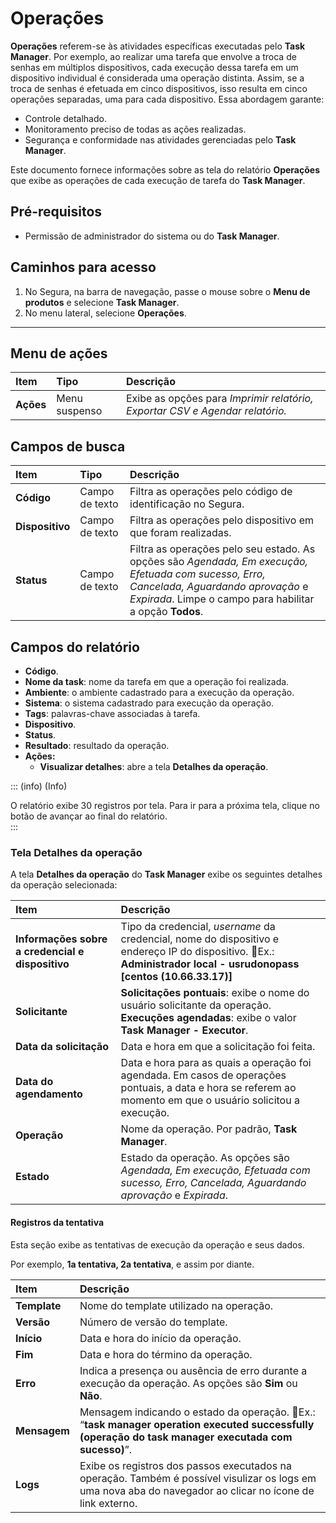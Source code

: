 # Operações

**Operações** referem-se às atividades específicas executadas pelo **Task Manager**. Por exemplo, ao realizar uma tarefa que envolve a troca de senhas em múltiplos dispositivos, cada execução dessa tarefa em um dispositivo individual é considerada uma operação distinta. Assim, se a troca de senhas é efetuada em cinco dispositivos, isso resulta em cinco operações separadas, uma para cada dispositivo. Essa abordagem garante:

* Controle detalhado.  
* Monitoramento preciso de todas as ações realizadas.  
* Segurança e conformidade nas atividades gerenciadas pelo **Task Manager**.

Este documento fornece informações sobre as tela do relatório **Operações** que exibe as operações de cada execução de tarefa do **Task Manager**.

## Pré-requisitos

* Permissão de administrador do sistema ou do **Task Manager**.

## Caminhos para acesso

1. No Segura, na barra de navegação, passe o mouse sobre o **Menu de produtos** e selecione **Task Manager**.  
2. No menu lateral, selecione **Operações**.

---
## Menu de ações

| Item | Tipo | Descrição |
| :---- | :---- | :---- |
| **Ações** | Menu suspenso | Exibe as opções para *Imprimir relatório, Exportar CSV e Agendar relatório.* |

## Campos de busca


| Item | Tipo | Descrição |
| :---- | :---- | :---- |
| **Código** | Campo de texto | Filtra as operações pelo código de identificação no Segura. |
| **Dispositivo** | Campo de texto | Filtra as operações pelo dispositivo em que foram realizadas. |
| **Status** | Campo de texto | Filtra as operações pelo seu estado. As opções são *Agendada, Em execução, Efetuada com sucesso, Erro, Cancelada, Aguardando aprovação* e *Expirada*. Limpe o campo para habilitar a opção **Todos**. |

## Campos do relatório

* **Código**.  
* **Nome da task**: nome da tarefa em que a operação foi realizada.  
* **Ambiente**: o ambiente cadastrado para a execução da operação.  
* **Sistema**: o sistema cadastrado para execução da operação.  
* **Tags**: palavras-chave associadas à tarefa.  
* **Dispositivo**.  
* **Status**.  
* **Resultado**: resultado da operação.  
* **Ações:**  
  * **Visualizar detalhes**: abre a tela **Detalhes da operação**.

::: (info) (Info)

O relatório exibe 30 registros por tela. Para ir para a próxima tela, clique no botão de avançar ao final do relatório.  
:::

### Tela Detalhes da operação

A tela **Detalhes da operação** do **Task Manager** exibe os seguintes detalhes da operação selecionada:

| Item | Descrição |
| :---- | :---- |
| **Informações sobre a credencial e dispositivo** | Tipo da credencial, *username* da credencial, nome do dispositivo e endereço IP do dispositivo. Ex.: **Administrador local \- usrudonopass \[centos (10.66.33.17)\]** |
| **Solicitante** | **Solicitações pontuais**: exibe o nome do usuário solicitante da operação. **Execuções agendadas**: exibe o valor **Task Manager \- Executor**. |
| **Data da solicitação** | Data e hora em que a solicitação foi feita. |
| **Data do agendamento** | Data e hora para as quais a operação foi agendada. Em casos de operações pontuais, a data e hora se referem ao momento em que o usuário solicitou a execução.  |
| **Operação** | Nome da operação. Por padrão, **Task Manager**. |
| **Estado** | Estado da operação. As opções são *Agendada, Em execução, Efetuada com sucesso, Erro, Cancelada, Aguardando aprovação* e *Expirada*. |

#### Registros da tentativa

Esta seção exibe as tentativas de execução da operação e seus dados.

Por exemplo, **1a tentativa, 2a tentativa**, e assim por diante.

| Item | Descrição |
| :---- | :---- |
| **Template** | Nome do template utilizado na operação. |
| **Versão** | Número de versão do template. |
| **Início** | Data e hora do início da operação.  |
| **Fim** | Data e hora do término da operação.  |
| **Erro** | Indica a presença ou ausência de erro durante a execução da operação. As opções são **Sim** ou **Não**. |
| **Mensagem** | Mensagem indicando o estado da operação. Ex.: “**task manager operation executed successfully (operação do task manager executada com sucesso)**”. |
| **Logs** | Exibe os registros dos passos executados na operação. Também é possível visulizar os logs em uma nova aba do navegador ao clicar no ícone de link externo. |